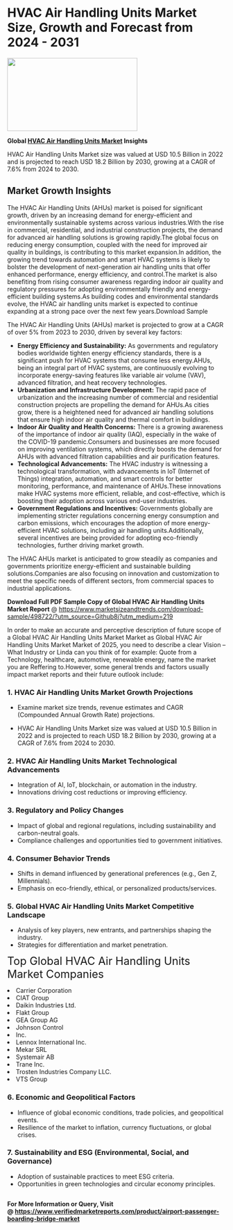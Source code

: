 <H1>HVAC Air Handling Units Market Size, Growth and Forecast from 2024 - 2031</H1><img class="aligncenter size-medium wp-image-584254" src="https://thirdeyenews.in/wp-content/uploads/2024/09/Global-Market-Research-300x168.jpeg" alt="" width="300" height="168" /><p><strong>Global&nbsp;<a href="https://www.marketsizeandtrends.com/download-sample/498722/?utm_source=Github8j?utm_medium=219">HVAC Air Handling Units Market</a> Insights</strong></p><p>HVAC Air Handling Units Market size was valued at USD 10.5 Billion in 2022 and is projected to reach USD 18.2 Billion by 2030, growing at a CAGR of 7.6% from 2024 to 2030.</p><p><h2>Market Growth Insights</h2> <p>The HVAC Air Handling Units (AHUs) market is poised for significant growth, driven by an increasing demand for energy-efficient and environmentally sustainable systems across various industries.With the rise in commercial, residential, and industrial construction projects, the demand for advanced air handling solutions is growing rapidly.The global focus on reducing energy consumption, coupled with the need for improved air quality in buildings, is contributing to this market expansion.In addition, the growing trend towards automation and smart HVAC systems is likely to bolster the development of next-generation air handling units that offer enhanced performance, energy efficiency, and control.The market is also benefiting from rising consumer awareness regarding indoor air quality and regulatory pressures for adopting environmentally friendly and energy-efficient building systems.As building codes and environmental standards evolve, the HVAC air handling units market is expected to continue expanding at a strong pace over the next few years.Download Sample</p> <p>The HVAC Air Handling Units (AHUs) market is projected to grow at a CAGR of over 5% from 2023 to 2030, driven by several key factors:</p> <ul> <li><strong>Energy Efficiency and Sustainability:</strong> As governments and regulatory bodies worldwide tighten energy efficiency standards, there is a significant push for HVAC systems that consume less energy.AHUs, being an integral part of HVAC systems, are continuously evolving to incorporate energy-saving features like variable air volume (VAV), advanced filtration, and heat recovery technologies.</li> <li><strong>Urbanization and Infrastructure Development:</strong> The rapid pace of urbanization and the increasing number of commercial and residential construction projects are propelling the demand for AHUs.As cities grow, there is a heightened need for advanced air handling solutions that ensure high indoor air quality and thermal comfort in buildings.</li> <li><strong>Indoor Air Quality and Health Concerns:</strong> There is a growing awareness of the importance of indoor air quality (IAQ), especially in the wake of the COVID-19 pandemic.Consumers and businesses are more focused on improving ventilation systems, which directly boosts the demand for AHUs with advanced filtration capabilities and air purification features.</li> <li><strong>Technological Advancements:</strong> The HVAC industry is witnessing a technological transformation, with advancements in IoT (Internet of Things) integration, automation, and smart controls for better monitoring, performance, and maintenance of AHUs.These innovations make HVAC systems more efficient, reliable, and cost-effective, which is boosting their adoption across various end-user industries.</li> <li><strong>Government Regulations and Incentives:</strong> Governments globally are implementing stricter regulations concerning energy consumption and carbon emissions, which encourages the adoption of more energy-efficient HVAC solutions, including air handling units.Additionally, several incentives are being provided for adopting eco-friendly technologies, further driving market growth.</li> </ul> <p>The HVAC AHUs market is anticipated to grow steadily as companies and governments prioritize energy-efficient and sustainable building solutions.Companies are also focusing on innovation and customization to meet the specific needs of different sectors, from commercial spaces to industrial applications.</p> <p></p><p><span class=""><strong>Download Full PDF Sample Copy of Global HVAC Air Handling Units Market Report</strong> @ <a href="https://www.marketsizeandtrends.com/download-sample/498722/?utm_source=Github8j?utm_medium=219" target="_blank">https://www.marketsizeandtrends.com/download-sample/498722/?utm_source=Github8j?utm_medium=219</a></span></p><p>In order to make an accurate and perceptive description of future scope of a Global&nbsp;HVAC Air Handling Units Market Market as Global&nbsp;HVAC Air Handling Units Market Market of 2025, you need to describe a clear Vision &ndash; What Industry or Linda can you think of for example: Quote from a Technology, healthcare, automotive, renewable energy, name the market you are Reffering to.However, some general trends and factors usually impact market reports and their future outlook include:</p><h3>1.&nbsp;<strong>HVAC Air Handling Units Market Growth Projections</strong></h3><ul><li>Examine market size trends, revenue estimates and CAGR (Compounded Annual Growth Rate) projections.</li><li><p>HVAC Air Handling Units Market size was valued at USD 10.5 Billion in 2022 and is projected to reach USD 18.2 Billion by 2030, growing at a CAGR of 7.6% from 2024 to 2030.</p></li></ul><h3>2.&nbsp;<strong>HVAC Air Handling Units Market Technological Advancements</strong></h3><ul><li>Integration of AI, IoT, blockchain, or automation in the industry.</li><li>Innovations driving cost reductions or improving efficiency.</li></ul><h3>3.&nbsp;<strong>Regulatory and Policy Changes</strong></h3><ul><li>Impact of global and regional regulations, including sustainability and carbon-neutral goals.</li><li>Compliance challenges and opportunities tied to government initiatives.</li></ul><h3>4.&nbsp;<strong>Consumer Behavior Trends</strong></h3><ul><li>Shifts in demand influenced by generational preferences (e.g., Gen Z, Millennials).</li><li>Emphasis on eco-friendly, ethical, or personalized products/services.</li></ul><h3>5.&nbsp;<strong>Global HVAC Air Handling Units Market Competitive Landscape</strong></h3><ul><li>Analysis of key players, new entrants, and partnerships shaping the industry.</li><li>Strategies for differentiation and market penetration.</li></ul><p data-pm-slice="1 1 []"><span style="color: inherit; font-family: inherit; font-size: 25px;">Top Global HVAC Air Handling Units Market Companies</span></p><div class="" data-test-id=""><p><li>Carrier Corporation</li><li> CIAT Group</li><li> Daikin Industries Ltd.</li><li> Flakt Group</li><li> GEA Group AG</li><li> Johnson Control</li><li> Inc.</li><li> Lennox International Inc.</li><li> Mekar SRL</li><li> Systemair AB</li><li> Trane Inc.</li><li> Trosten Industries Company LLC.</li><li> VTS Group</li></p></div><h3>6.&nbsp;<strong>Economic and Geopolitical Factors</strong></h3><ul><li>Influence of global economic conditions, trade policies, and geopolitical events.</li><li>Resilience of the market to inflation, currency fluctuations, or global crises.</li></ul><h3>7.&nbsp;<strong>Sustainability and ESG (Environmental, Social, and Governance)</strong></h3><ul><li>Adoption of sustainable practices to meet ESG criteria.</li><li>Opportunities in green technologies and circular economy principles.</li></ul><h2><strong style="font-size: 14px;">For More Information or Query, Visit @&nbsp;</strong><a style="background-color: #ffffff; font-size: 14px;" href="https://www.marketsizeandtrends.com/report/hvac-air-handling-units-market/" target="_blank">https://www.verifiedmarketreports.com/product/airport-passenger-boarding-bridge-market</a></h2>
